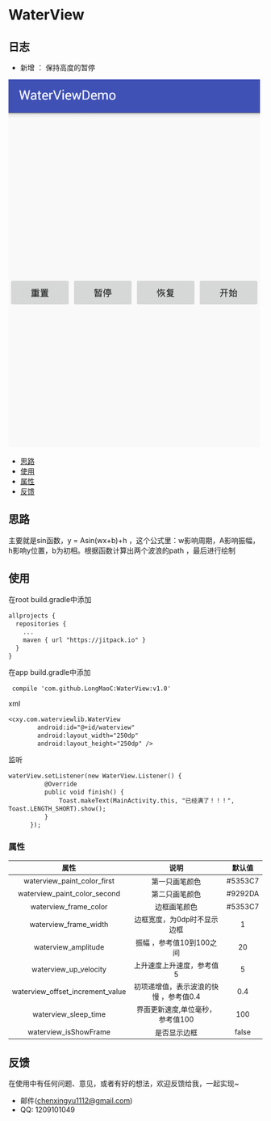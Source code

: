 # WaterView

## 日志
  * 新增 ： 保持高度的暂停


![image](https://github.com/LongMaoC/WaterView/blob/master/gif/waterview.gif)

* [思路](#user-content-思路)
* [使用](#user-content-使用)
* [属性](#user-content-属性)
* [反馈](#user-content-反馈)




## 思路
主要就是sin函数，y = Asin(wx+b)+h ，这个公式里：w影响周期，A影响振幅，h影响y位置，b为初相。根据函数计算出两个波浪的path ，最后进行绘制


## 使用
在root build.gradle中添加

```
allprojects {
  repositories {
    ...
    maven { url "https://jitpack.io" }
  }
}
```
在app build.gradle中添加
```
 compile 'com.github.LongMaoC:WaterView:v1.0'
```

xml
```
<cxy.com.waterviewlib.WaterView
        android:id="@+id/waterview"
        android:layout_width="250dp"
        android:layout_height="250dp" />
```

监听
```
waterView.setListener(new WaterView.Listener() {
          @Override
          public void finish() {
              Toast.makeText(MainActivity.this, "已经满了！！！", Toast.LENGTH_SHORT).show();
          }
      });
```

### 属性
| 属性                          | 说明                            |默认值|
| :---------------------------: |:-------------------------------:|:-----------:|
| waterview_paint_color_first   |  第一只画笔颜色    |#5353C7|
| waterview_paint_color_second   | 第二只画笔颜色 |#9292DA|
| waterview_frame_color   | 边框画笔颜色 |#5353C7|
| waterview_frame_width   | 边框宽度，为0dp时不显示边框|1|
| waterview_amplitude     | 振幅 ，参考值10到100之间        |20|
| waterview_up_velocity   | 上升速度上升速度，参考值5     |5 |
| waterview_offset_increment_value   | 初项递增值，表示波浪的快慢 ，参考值0.4    |0.4    |
| waterview_sleep_time   | 界面更新速度,单位毫秒，参考值100     |100 |
| waterview_isShowFrame   | 是否显示边框     |false|




## 反馈

在使用中有任何问题、意见，或者有好的想法，欢迎反馈给我，一起实现~

* 邮件(chenxingyu1112@gmail.com)
* QQ: 1209101049



 
 
